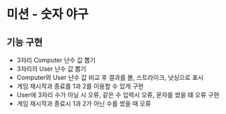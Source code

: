 # 미션 - 숫자 야구

## 기능 구현

- 3자리 Computer 난수 값 뽑기
- 3자리의 User 난수 값 뽑기
- Computer와 User 난수 값 비교 후 결과를 볼, 스트라이크, 낫싱으로 표시
- 게임 재시작과 종료를 1과 2를 이용할 수 있게 구현
- User에 3자리 수가 아닐 시 오류, 같은 수 입력시 오류, 문자를 썼을 떄 오류 구현
- 게임 재시작과 종료시 1과 2가 아닌 수를 썼을 때 오류
